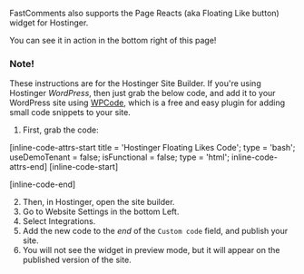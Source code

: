 FastComments also supports the Page Reacts (aka Floating Like button) widget for Hostinger.

You can see it in action in the bottom right of this page!

### Note!

These instructions are for the Hostinger Site Builder. If you're using Hostinger *WordPress*, then just grab the below code, and add it to your WordPress site
using [WPCode](https://wordpress.org/plugins/insert-headers-and-footers/), which is a free and easy plugin for adding small code snippets to your site.

1. First, grab the code:

[inline-code-attrs-start title = 'Hostinger Floating Likes Code'; type = 'bash'; useDemoTenant = false; isFunctional = false; type = 'html';  inline-code-attrs-end]
[inline-code-start]
<script src="https://cdn.fastcomments.com/js/embed-page-likes-floating.min.js?v=2" async></script>
<div id="fastcomments-page-likes-floating"></div>
<script>
    (function () {
        function tryLoad() {
            if (typeof window.FastCommentsEmbedPageLikesFloating !== undefined) {
                window.FastCommentsEmbedPageLikesFloating(document.getElementById('fastcomments-page-likes-floating'), {
                    tenantId: "demo"
                });
            } else {
                setTimeout(tryLoad, 50);
            }
        }

        tryLoad();
    })();
</script>
[inline-code-end]

2. Then, in Hostinger, open the site builder.
3. Go to Website Settings in the bottom Left.
4. Select Integrations.
5. Add the new code to the *end* of the `Custom code` field, and publish your site.
6. You will not see the widget in preview mode, but it will appear on the published version of the site.
